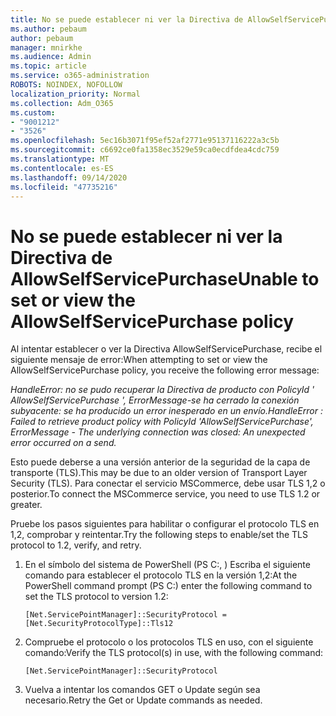 ```yaml
---
title: No se puede establecer ni ver la Directiva de AllowSelfServicePurchase
ms.author: pebaum
author: pebaum
manager: mnirkhe
ms.audience: Admin
ms.topic: article
ms.service: o365-administration
ROBOTS: NOINDEX, NOFOLLOW
localization_priority: Normal
ms.collection: Adm_O365
ms.custom:
- "9001212"
- "3526"
ms.openlocfilehash: 5ec16b3071f95ef52af2771e95137116222a3c5b
ms.sourcegitcommit: c6692ce0fa1358ec3529e59ca0ecdfdea4cdc759
ms.translationtype: MT
ms.contentlocale: es-ES
ms.lasthandoff: 09/14/2020
ms.locfileid: "47735216"
---
```

# <a name="unable-to-set-or-view-the-allowselfservicepurchase-policy"></a><span data-ttu-id="7406b-102">No se puede establecer ni ver la Directiva de AllowSelfServicePurchase</span><span class="sxs-lookup"><span data-stu-id="7406b-102">Unable to set or view the AllowSelfServicePurchase policy</span></span>

<span data-ttu-id="7406b-103">Al intentar establecer o ver la Directiva AllowSelfServicePurchase, recibe el siguiente mensaje de error:</span><span class="sxs-lookup"><span data-stu-id="7406b-103">When attempting to set or view the AllowSelfServicePurchase policy, you receive the following error message:</span></span>

<span data-ttu-id="7406b-104">*HandleError: no se pudo recuperar la Directiva de producto con PolicyId ' AllowSelfServicePurchase ', ErrorMessage-se ha cerrado la conexión subyacente: se ha producido un error inesperado en un envío.*</span><span class="sxs-lookup"><span data-stu-id="7406b-104">*HandleError : Failed to retrieve product policy with PolicyId 'AllowSelfServicePurchase', ErrorMessage - The underlying connection was closed: An unexpected error occurred on a send.*</span></span>

<span data-ttu-id="7406b-105">Esto puede deberse a una versión anterior de la seguridad de la capa de transporte (TLS).</span><span class="sxs-lookup"><span data-stu-id="7406b-105">This may be due to an older version of Transport Layer Security (TLS).</span></span> <span data-ttu-id="7406b-106">Para conectar el servicio MSCommerce, debe usar TLS 1,2 o posterior.</span><span class="sxs-lookup"><span data-stu-id="7406b-106">To connect the MSCommerce service, you need to use TLS 1.2 or greater.</span></span>  

<span data-ttu-id="7406b-107">Pruebe los pasos siguientes para habilitar o configurar el protocolo TLS en 1,2, comprobar y reintentar.</span><span class="sxs-lookup"><span data-stu-id="7406b-107">Try the following steps to enable/set the TLS protocol to 1.2, verify, and retry.</span></span>
 1. <span data-ttu-id="7406b-108">En el símbolo del sistema de PowerShell (PS C:, \) Escriba el siguiente comando para establecer el protocolo TLS en la versión 1,2:</span><span class="sxs-lookup"><span data-stu-id="7406b-108">At the PowerShell command prompt (PS C:\) enter the following command to set the TLS protocol to version 1.2:</span></span>

    `[Net.ServicePointManager]::SecurityProtocol = [Net.SecurityProtocolType]::Tls12`

2. <span data-ttu-id="7406b-109">Compruebe el protocolo o los protocolos TLS en uso, con el siguiente comando:</span><span class="sxs-lookup"><span data-stu-id="7406b-109">Verify the TLS protocol(s) in use, with the following command:</span></span>

    `[Net.ServicePointManager]::SecurityProtocol` 

3. <span data-ttu-id="7406b-110">Vuelva a intentar los comandos GET o Update según sea necesario.</span><span class="sxs-lookup"><span data-stu-id="7406b-110">Retry the Get or Update commands as needed.</span></span>

